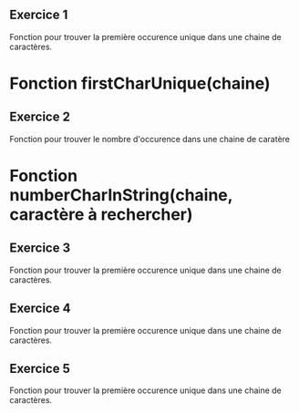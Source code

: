 ## Exercice 1
Fonction pour trouver la première occurence unique dans une chaine de caractères.
# Fonction firstCharUnique(chaine)
## Exercice 2
Fonction pour trouver le nombre d'occurence dans une chaine de caratère
# Fonction numberCharInString(chaine, caractère à rechercher)
## Exercice 3
Fonction pour trouver la première occurence unique dans une chaine de caractères.
## Exercice 4
Fonction pour trouver la première occurence unique dans une chaine de caractères.
## Exercice 5
Fonction pour trouver la première occurence unique dans une chaine de caractères.